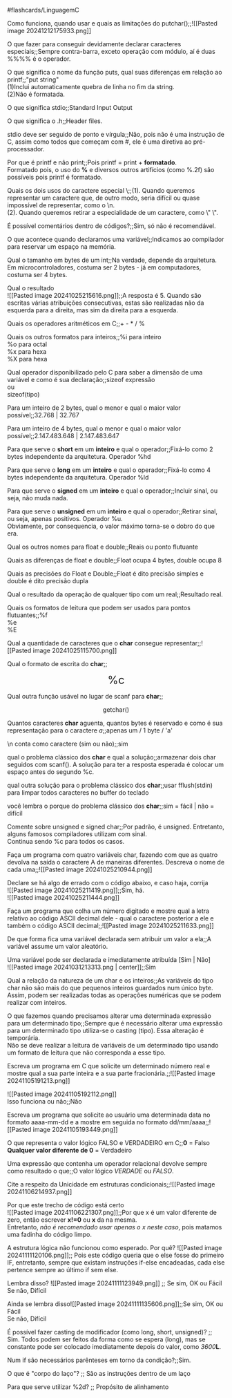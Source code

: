 #flashcards/LinguagemC

Como funciona, quando usar e quais as limitações do putchar();;![[Pasted image 20241212175933.png]]

O que fazer para conseguir devidamente declarar caracteres especiais;;Sempre contra-barra, exceto operação com módulo, aí é duas %%%%  é o operador.
<!--SR:!2024-12-19,8,295-->

O que significa o nome da função puts, qual suas diferenças em relação ao printf;;"put string"<br>(1)Inclui automaticamente quebra de linha no fim da string.<br>(2)Não é formatada.
<!--SR:!2025-01-18,60,310-->

O que significa stdio;;Standard Input Output
<!--SR:!2025-01-27,67,320-->

O que significa o .h;;Header files.
<!--SR:!2025-01-27,67,320-->

stdio deve ser seguido de ponto e vírgula;;Não, pois não é uma instrução de C, assim como todos que começam com #, ele é uma diretiva ao pré-processador.
<!--SR:!2025-01-08,48,300-->

Por que é printf e não print;;Pois printf = print + **formatado**.<br>Formatado pois, o uso do **%** e diversos outros artifícios (como %.2f) são possíveis pois printf é formatado.
<!--SR:!2025-01-18,60,310-->

Quais os dois usos do caractere especial \\;;(1). Quando queremos representar um caractere que, de outro modo, seria difícil ou quase impossível de representar, como o \\n.<br>(2). Quando queremos retirar a especialidade de um caractere, como \\" \\".
<!--SR:!2025-01-18,60,310-->

É possível comentários dentro de códigos?;;Sim, só não é recomendável.
<!--SR:!2025-01-18,60,310-->

O que acontece quando declaramos uma variável;;Indicamos ao compilador para reservar um espaço na memória.
<!--SR:!2024-12-22,41,290-->

Qual o tamanho em bytes de um int;;Na verdade, depende da arquitetura. Em microcontroladores, costuma ser 2 bytes - já em computadores, costuma ser 4 bytes.
<!--SR:!2025-01-18,60,310-->

Qual o resultado<br>![[Pasted image 20241025215616.png]];;A resposta é 5. Quando são escritas várias atribuições consecutivas, estas são realizadas não da esquerda para a direita, mas sim da direita para a esquerda.
<!--SR:!2025-01-18,60,310-->


Quais os operadores aritméticos em C;;\+  \-  \*  /  %
<!--SR:!2025-01-18,60,310-->

Quais os outros formatos para inteiros;;%i para inteiro<br>%o para octal<br>%x para hexa<br>%X para hexa
<!--SR:!2024-12-25,36,280-->

Qual operador disponibilizado pelo C para saber a dimensão de uma variável e como é sua declaração;;sizeof expressão<br>ou<br>sizeof(tipo)
<!--SR:!2025-01-18,60,310-->

Para um inteiro de 2 bytes, qual o menor e qual o maior valor possível;;32.768 | 32.767
<!--SR:!2025-02-12,63,270-->

Para um inteiro de 4 bytes, qual o menor e qual o maior valor possível;;2.147.483.648 | 2.147.483.647
<!--SR:!2025-01-02,21,270-->

Para que serve o **short** em um **inteiro** e qual o operador;;Fixá-lo como 2 bytes independente da arquitetura. Operador %hd
<!--SR:!2024-12-30,41,290-->

Para que serve o **long** em um **inteiro** e qual o operador;;Fixá-lo como 4 bytes independente da arquitetura. Operador %ld
<!--SR:!2024-12-26,35,270-->

Para que serve o **signed** em um **inteiro** e qual o operador;;Incluir sinal, ou seja, não muda nada.
<!--SR:!2025-01-18,60,310-->

Para que serve o **unsigned** em um **inteiro** e qual o operador;;Retirar sinal, ou seja, apenas positivos. Operador %u.<br>Obviamente, por consequencia, o valor máximo torna-se o dobro do que era.
<!--SR:!2025-01-22,41,290-->

Qual os outros nomes para float e double;;Reais ou ponto flutuante
<!--SR:!2024-12-22,41,290-->

Quais as diferenças de float e double;;Float ocupa 4 bytes, double ocupa 8
<!--SR:!2025-01-18,60,310-->

Quais as precisões do Float e Double;;Float é dito precisão simples e double é dito precisão dupla
<!--SR:!2025-03-26,105,310-->

Qual o resultado da operação de qualquer tipo com um real;;Resultado real.
<!--SR:!2025-01-18,60,310-->

Quais os formatos de leitura que podem ser usados para pontos flutuantes;;%f<br>%e<br>%E
<!--SR:!2024-12-13,2,200-->

Qual a quantidade de caracteres que o **char** consegue representar;;![[Pasted image 20241025115700.png]]
<!--SR:!2025-01-27,67,320-->
Qual o formato de escrita do **char**;;<center style="font-size:180%">%c</center>
<!--SR:!2025-01-18,60,310-->


Qual outra função usável no lugar de scanf para **char**;;<center>getchar()</center>
<!--SR:!2025-01-18,60,310-->

Quantos caracteres **char** aguenta, quantos bytes é reservado e como é sua representação para o caractere *a*;;apenas um / 1 byte / 'a'
<!--SR:!2025-01-18,60,310-->

\\n conta como caractere (sim ou não);;sim
<!--SR:!2025-01-18,60,310-->

qual o problema clássico dos **char** e qual a solução;;armazenar dois char seguidos com scanf(). A solução para ter a resposta esperada é colocar um espaço antes do segundo %c.
<!--SR:!2025-01-18,60,310-->

qual outra solução para o problema clássico dos **char**;;usar fflush(stdin) para limpar todos caracteres no buffer do teclado
<!--SR:!2024-12-22,41,290-->

você lembra o porque do problema clássico dos **char**;;sim = fácil | não = difícil
<!--SR:!2025-01-18,60,310-->

Comente sobre unsigned e signed char;;Por padrão, é unsigned. Entretanto, alguns famosos compiladores utilizam com sinal.<br>Continua sendo %c para todos os casos.
<!--SR:!2025-01-15,35,300-->

Faça um programa com quatro variáveis char, fazendo com que as quatro devolva na saída o caractere A de maneiras diferentes. Descreva o nome de cada uma;;![[Pasted image 20241025210944.png]]
<!--SR:!2024-12-16,5,170-->

Declare se há algo de errado com o código abaixo, e caso haja, corrija<br>![[Pasted image 20241025211419.png]];;Sim, há.<br>![[Pasted image 20241025211444.png]]
<!--SR:!2025-01-27,67,320-->

Faça um programa que colha um número digitado e mostre qual a letra relativo ao código ASCII decimal dele - qual o caractere posterior a ele e também o código ASCII decimal;;![[Pasted image 20241025211633.png]]
<!--SR:!2025-02-19,70,335-->

De que forma fica uma variável declarada sem atribuir um valor a ela;;A variável assume um valor aleatório.
<!--SR:!2025-02-20,70,330-->

Uma variável pode ser declarada e imediatamente atribuída \[Sim | Não]<br>![[Pasted image 20241031213313.png | center]];;Sim
<!--SR:!2025-02-20,70,330-->

Qual a relação da natureza de um char e os inteiros;;As variáveis do tipo char não são mais do que pequenos inteiros guardados num único byte.<br>Assim, podem ser realizadas todas as operações numéricas que se podem realizar com inteiros.
<!--SR:!2025-02-18,69,330-->

O que fazemos quando precisamos alterar uma determinada expressão para um determinado tipo;;Sempre que é necessário alterar uma expressão para um determinado tipo utiliza-se o casting (tipo). Essa alteração é temporária.<br>Não se deve realizar a leitura de variáveis de um determinado tipo usando um formato de leitura que não corresponda a esse tipo.
<!--SR:!2025-02-18,69,330-->

Escreva um programa em C que solicite um determinado número real e mostre qual a sua parte inteira e a sua parte fracionária.;;![[Pasted image 20241105191213.png]]
<!--SR:!2025-02-11,61,317-->

![[Pasted image 20241105192112.png]]<br>Isso funciona ou não;;Não
<!--SR:!2024-12-19,8,297-->

Escreva um programa que solicite ao usuário uma determinada data no formato aaaa-mm-dd e a mostre em seguida no formato dd/mm/aaaa;;![[Pasted image 20241105193449.png]]
<!--SR:!2025-02-20,70,337-->

O que representa o valor lógico FALSO e VERDADEIRO em C;;**0** = Falso<br>**Qualquer valor diferente de 0** = Verdadeiro
<!--SR:!2025-02-20,70,337-->

Uma expressão que contenha um operador relacional devolve sempre como resultado o que;;O valor lógico *VERDADE* ou *FALSO*.
<!--SR:!2025-02-19,70,337-->

Cite a respeito da Unicidade em estruturas condicionais;;![[Pasted image 20241106214937.png]]
<!--SR:!2025-02-20,70,337-->

Por que este trecho de código está certo<br>![[Pasted image 20241106221307.png]];;Por que x é um valor diferente de zero, então escrever **x!=0** ou **x** da na mesma.<br>Entretanto, *não é recomendado usar apenas o x neste caso*, pois matamos uma fadinha do código limpo.
<!--SR:!2025-01-29,49,317-->

A estrutura lógica não funcionou como esperado. Por quê? ![[Pasted image 20241111120106.png]];; Pois este código queria que o else fosse do primeiro IF, entretanto, sempre que existam instruções if-else encadeadas, cada else pertence sempre ao último if sem else.
<!--SR:!2024-12-13,2,267-->

Lembra disso? ![[Pasted image 20241111123949.png]] ;; Se sim, OK ou Fácil<br>Se não, Difícil
<!--SR:!2024-12-28,16,307-->

Ainda se lembra disso![[Pasted image 20241111135606.png]];;Se sim, OK ou Fácil<br>Se não, Difícil
<!--SR:!2024-12-23,11,287-->

É possível fazer casting de modificador (como long, short, unsigned)? ;;<br>Sim. Todos podem ser feitos da forma como se espera (long), mas se constante pode ser colocado imediatamente depois do valor, como *3600***L**.
<!--SR:!2024-12-21,10,287-->

Num if são necessários parênteses em torno da condição?;;Sim.
<!--SR:!2024-12-13,2,287-->

O que é "corpo do laço"? ;; São as instruções dentro de um laço
<!--SR:!2024-12-16,4,317-->

Para que serve utilizar %2d? ;; Propósito de alinhamento
<!--SR:!2024-12-16,4,317-->